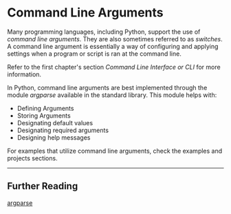 # Command Line Arguments

Many programming languages, including Python, support the use of *command line arguments*. They are also sometimes referred to as *switches*.  A command line argument is essentially a way of configuring and applying settings when a program or script is ran at the command line. 

Refer to the first chapter's section *Command Line Interface or CLI* for more information.

In Python, command line arguments are best implemented through the module *argparse* available in the standard library. This module helps with:

* Defining Arguments
* Storing Arguments
* Designating default values
* Designating required arguments
* Designing help messages

For examples that utilize command line arguments, check the examples and projects sections.

---

## Further Reading

[argparse](https://docs.python.org/3/library/argparse.html)
